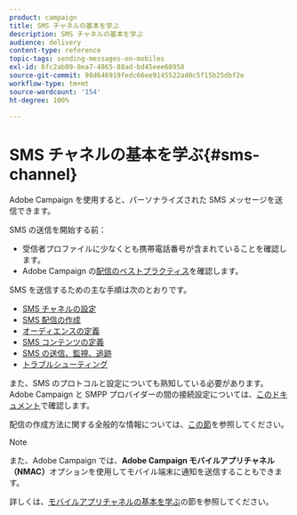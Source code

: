 ```yaml
---
product: campaign
title: SMS チャネルの基本を学ぶ
description: SMS チャネルの基本を学ぶ
audience: delivery
content-type: reference
topic-tags: sending-messages-on-mobiles
exl-id: 6fc2ab09-8ea7-4865-88ad-bd45eee68958
source-git-commit: 98d646919fedc66ee9145522ad0c5f15b25dbf2e
workflow-type: tm+mt
source-wordcount: '154'
ht-degree: 100%

---
```


# SMS チャネルの基本を学ぶ{#sms-channel}


Adobe Campaign を使用すると、パーソナライズされた SMS メッセージを送信できます。

SMS の送信を開始する前：

* 受信者プロファイルに少なくとも携帯電話番号が含まれていることを確認します。
* Adobe Campaign の[配信のベストプラクティス](../../delivery/using/delivery-best-practices.md)を確認します。

SMS を送信するための主な手順は次のとおりです。

* [SMS チャネルの設定](sms-set-up.md)
* [SMS 配信の作成](sms-create.md)
* [オーディエンスの定義](sms-create.md#selecting-the-target-population)
* [SMS コンテンツの定義](sms-create.md#defining-the-sms-content)
* [SMS の送信、監視、追跡](sms-send.md)
* [トラブルシューティング](troubleshooting-sms.md)

また、SMS のプロトコルと設定についても熟知している必要があります。Adobe Campaign と SMPP プロバイダーの間の接続設定については、[このドキュメント](sms-protocol.md)で確認します。

配信の作成方法に関する全般的な情報については、[この節](../../delivery/using/steps-about-delivery-creation-steps.md)を参照してください。

>[!NOTE]
>
>また、Adobe Campaign では、**Adobe Campaign モバイルアプリチャネル（NMAC）**&#x200B;オプションを使用してモバイル端末に通知を送信することもできます。
> 
>詳しくは、[モバイルアプリチャネルの基本を学ぶ](../../delivery/using/about-mobile-app-channel.md)の節を参照してください。
